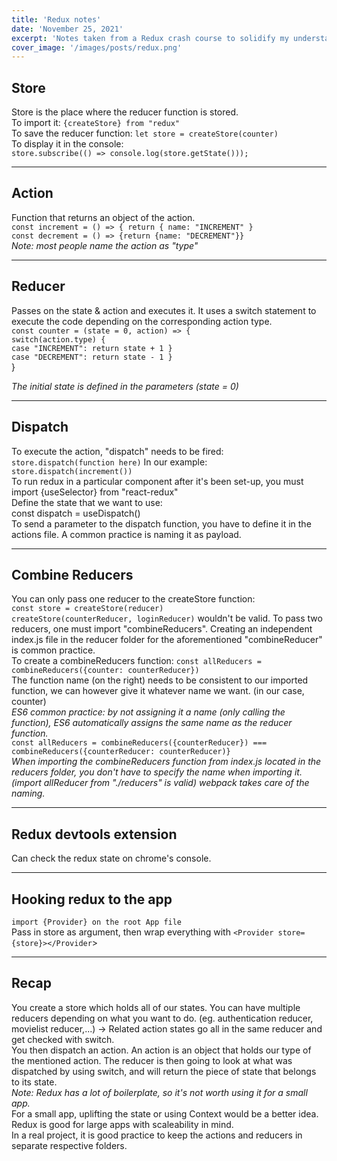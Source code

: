 ```yaml
---
title: 'Redux notes'
date: 'November 25, 2021'
excerpt: 'Notes taken from a Redux crash course to solidify my understanding about it.'
cover_image: '/images/posts/redux.png'
---
```


## Store
Store is the place where the reducer function is stored. \
To import it: `{createStore} from "redux"` \
To save the reducer function: `let store = createStore(counter)` \
To display it in the console: \
`store.subscribe(() => console.log(store.getState()));`

---

## Action
Function that returns an object of the action. \
`const increment = () => { return { name: "INCREMENT" }` \
`const decrement = () => {return {name: "DECREMENT"}}` \
*Note: most people name the action as "type"*

---

## Reducer
Passes on the state & action and executes it. It uses a switch statement to execute the code depending on the corresponding action type. \
 `const counter = (state = 0, action) => {` \
 `switch(action.type) {` \
 `case "INCREMENT": return state + 1 }` \
 `case "DECREMENT": return state - 1 }`
<br/>}
 
*The initial state is defined in the parameters (state = 0)*

---

## Dispatch

To execute the action, "dispatch" needs to be fired:
`store.dispatch(function here)`
In our example: `store.dispatch(increment())` \
To run redux in a particular component after it's been set-up, you must import {useSelector} from "react-redux" \
Define the state that we want to use: \
const dispatch = useDispatch() \
To send a parameter to the dispatch function, you have to define it in the actions file. A common practice is naming it as payload.

---

## Combine Reducers

You can only pass one reducer to the createStore function: \
`const store = createStore(reducer)` \
`createStore(counterReducer, loginReducer)` wouldn't be valid.
To pass two reducers, one must import "combineReducers". Creating an independent index.js file in the reducer folder for the aforementioned "combineReducer" is common practice. \
To create a combineReducers function: 
`const allReducers = combineReducers({counter: counterReducer})` \
The function name (on the right) needs to be consistent to our imported function, we can however give it whatever name we want. (in our case, counter) \
*ES6 common practice: by not assigning it a name (only calling the function), ES6 automatically assigns the same name as the reducer function.* \
`const allReducers = combineReducers({counterReducer}) === combineReducers({counterReducer: counterReducer)}` \
*When importing the combineReducers function from index.js located in the reducers folder, you don't have to specify the name when importing it. (import allReducer from "./reducers" is valid) webpack takes care of the naming.*

---

## Redux devtools extension
Can check the redux state on chrome's console.
 
---

## Hooking redux to the app
`import {Provider} on the root App file` \
Pass in store as argument, then wrap everything with `<Provider store={store}></Provider`>

---

## Recap
You create a store which holds all of our states.
You can have multiple reducers depending on what you want to do. (eg. authentication reducer, movielist reducer,...)
 -> Related action states go all in the same reducer and get checked with switch. \
You then dispatch an action. An action is an object that holds our type of the mentioned action.
The reducer is then going to look at what was dispatched by using switch, and will return the piece of state that belongs to its state. \
*Note: Redux has a lot of boilerplate, so it's not worth using it for a small app.* \
For a small app, uplifting the state or using Context would be a better idea.
Redux is good for large apps with scaleability in mind. \
In a real project, it is good practice to keep the actions and reducers in separate respective folders.